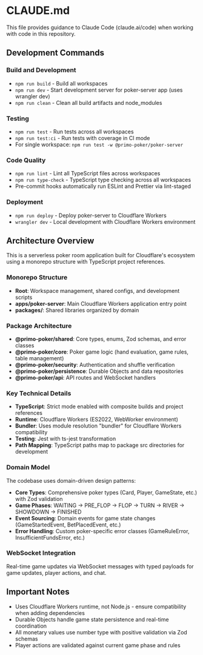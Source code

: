 # CLAUDE.md

This file provides guidance to Claude Code (claude.ai/code) when working with code in this repository.

## Development Commands

### Build and Development
- `npm run build` - Build all workspaces
- `npm run dev` - Start development server for poker-server app (uses wrangler dev)
- `npm run clean` - Clean all build artifacts and node_modules

### Testing
- `npm run test` - Run tests across all workspaces
- `npm run test:ci` - Run tests with coverage in CI mode
- For single workspace: `npm run test -w @primo-poker/poker-server`

### Code Quality
- `npm run lint` - Lint all TypeScript files across workspaces
- `npm run type-check` - TypeScript type checking across all workspaces
- Pre-commit hooks automatically run ESLint and Prettier via lint-staged

### Deployment
- `npm run deploy` - Deploy poker-server to Cloudflare Workers
- `wrangler dev` - Local development with Cloudflare Workers environment

## Architecture Overview

This is a serverless poker room application built for Cloudflare's ecosystem using a monorepo structure with TypeScript project references.

### Monorepo Structure
- **Root**: Workspace management, shared configs, and development scripts
- **apps/poker-server**: Main Cloudflare Workers application entry point
- **packages/**: Shared libraries organized by domain

### Package Architecture
- **@primo-poker/shared**: Core types, enums, Zod schemas, and error classes
- **@primo-poker/core**: Poker game logic (hand evaluation, game rules, table management)
- **@primo-poker/security**: Authentication and shuffle verification
- **@primo-poker/persistence**: Durable Objects and data repositories
- **@primo-poker/api**: API routes and WebSocket handlers

### Key Technical Details
- **TypeScript**: Strict mode enabled with composite builds and project references
- **Runtime**: Cloudflare Workers (ES2022, WebWorker environment) 
- **Bundler**: Uses module resolution "bundler" for Cloudflare Workers compatibility
- **Testing**: Jest with ts-jest transformation
- **Path Mapping**: TypeScript paths map to package src directories for development

### Domain Model
The codebase uses domain-driven design patterns:
- **Core Types**: Comprehensive poker types (Card, Player, GameState, etc.) with Zod validation
- **Game Phases**: WAITING → PRE_FLOP → FLOP → TURN → RIVER → SHOWDOWN → FINISHED
- **Event Sourcing**: Domain events for game state changes (GameStartedEvent, BetPlacedEvent, etc.)
- **Error Handling**: Custom poker-specific error classes (GameRuleError, InsufficientFundsError, etc.)

### WebSocket Integration
Real-time game updates via WebSocket messages with typed payloads for game updates, player actions, and chat.

## Important Notes
- Uses Cloudflare Workers runtime, not Node.js - ensure compatibility when adding dependencies
- Durable Objects handle game state persistence and real-time coordination
- All monetary values use number type with positive validation via Zod schemas
- Player actions are validated against current game phase and rules